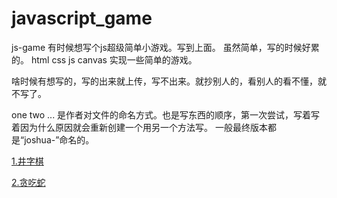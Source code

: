 # javascript_game
js-game 有时候想写个js超级简单小游戏。写到上面。 虽然简单，写的时候好累的。 
html css js canvas 实现一些简单的游戏。

啥时候有想写的，写的出来就上传，写不出来。就抄别人的，看别人的看不懂，就不写了。 

one two ... 是作者对文件的命名方式。也是写东西的顺序，第一次尝试，写着写着因为什么原因就会重新创建一个用另一个方法写。
一般最终版本都是“joshua-”命名的。

[1.井字棋](http://htmlpreview.github.io/?https://github.com/Joshua-leyer/javascript_game/blob/main/jing-game/joshua-jing.html)

[2.贪吃蛇](http://htmlpreview.github.io/?https://github.com/Joshua-leyer/javascript_game/blob/main/Snake-game/joshua-Snake.html)

